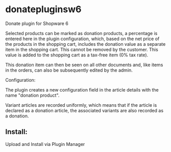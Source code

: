 # donatepluginsw6

Donate plugin for Shopware 6

Selected products can be marked as donation products, a percentage is entered here in the plugin configuration, which, based on the net price of the products in the shopping cart, includes the donation value as a separate item in the shopping cart. This cannot be removed by the customer. This value is added to the shopping cart as a tax-free item (0% tax rate).

This donation item can then be seen on all other documents and, like items in the orders, can also be subsequently edited by the admin.

Configuration:



The plugin creates a new configuration field in the article details with the name "donation product".


Variant articles are recorded uniformly, which means that if the article is declared as a donation article, the associated variants are also recorded as a donation.

## Install:

Upload and Install via Plugin Manager

<!--stackedit_data:
eyJoaXN0b3J5IjpbMTQzNTU4MTU4MywtMTcwNTE3MDYyMV19
-->